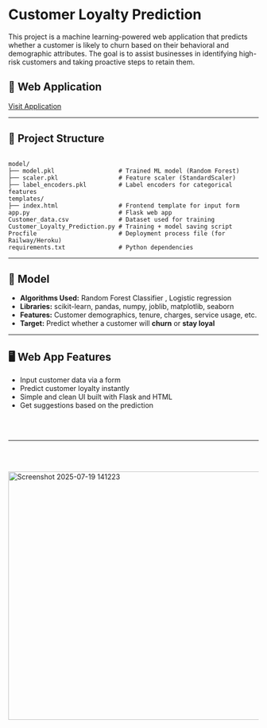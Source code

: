 # Customer Loyalty Prediction 
 
This project is a machine learning-powered web application that predicts whether a customer is likely to churn based on their behavioral and demographic attributes. The goal is to assist businesses in identifying high-risk customers and taking proactive steps to retain them.

## 🚀 Web Application
[Visit Application](https://customer-loyalty-predictor.up.railway.app/)  


---
## 📂 Project Structure

```

model/
├── model.pkl                  # Trained ML model (Random Forest)
├── scaler.pkl                 # Feature scaler (StandardScaler)
├── label_encoders.pkl         # Label encoders for categorical features
templates/
├── index.html                 # Frontend template for input form
app.py                         # Flask web app
Customer_data.csv              # Dataset used for training
Customer_Loyalty_Prediction.py # Training + model saving script
Procfile                       # Deployment process file (for Railway/Heroku)
requirements.txt               # Python dependencies
```
---

## 🧠 Model

- **Algorithms Used:** Random Forest Classifier , Logistic regression
- **Libraries:** scikit-learn, pandas, numpy, joblib, matplotlib, seaborn
- **Features:** Customer demographics, tenure, charges, service usage, etc.
- **Target:** Predict whether a customer will **churn** or **stay loyal**

---

## 🖥️ Web App Features

- Input customer data via a form
- Predict customer loyalty instantly
- Simple and clean UI built with Flask and HTML
- Get suggestions based on the prediction

<br><br>
___
<br><br>

<img width="746" height="500" alt="Screenshot 2025-07-19 141223" src="https://github.com/user-attachments/assets/b3831052-cbc4-4052-8795-3cfe81c57e53" />
